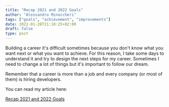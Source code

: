 ```yaml
---
title: "Recap 2021 and 2022 Goals"
author: "Alessandro Minoccheri"
tags: ["goals", "achievement", "improvements"]
date: 2022-01-28T21:10:25+02:00
draft: false
type: post
---
```


Building a career it's difficult sometimes because you don't know what you want next or what you want to achieve.
For this reason, I take some days to understand it and try to design the next steps for my career.
Sometimes I need to change a lot of things but it's important to follow our dream.

Remember that a career is more than a job and every company (or most of them) is hiring developers.

You can read my article here:

[Recap 2021 and 2022 Goals](https://dev.to/minompi/2021-recap-and-2022-goals-74h)
